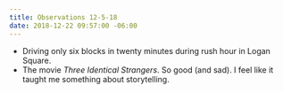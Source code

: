 ```yaml
---
title: Observations 12-5-18
date: 2018-12-22 09:57:00 -06:00
---
```


- Driving only six blocks in twenty minutes during rush hour in Logan Square.
- The movie *Three Identical Strangers*. So good (and sad). I feel like it taught me something about storytelling.
